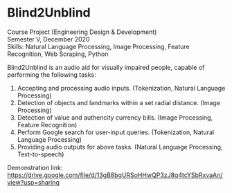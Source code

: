 # Blind2Unblind
Course Project (Engineering Design & Development)  
Semester V, December 2020  
Skills: Natural Language Processing, Image Processing, Feature Recognition, Web Scraping, Python  

Blind2Unblind is an audio aid for visually impaired people, capable of performing the following tasks:  
1) Accepting and processing audio inputs. (Tokenization, Natural Language Processing)  
2) Detection of objects and landmarks within a set radial distance. (Image Processing)
3) Detection of value and authencity currency bills. (Image Processing, Feature Recognition)
4) Perform Google search for user-input queries. (Tokenization, Natural Language Processing)  
5) Providing audio outputs for above tasks. (Natural Language Processing, Text-to-speech)

Demonstration link:  
https://drive.google.com/file/d/13gB8bgURSoHHwQP3zJ8q4tcYSbRxvaAn/view?usp=sharing
